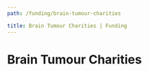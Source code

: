 ```yaml
---
path: /funding/brain-tumour-charities

title: Brain Tumour Charities | Funding
---
```


# Brain Tumour Charities
